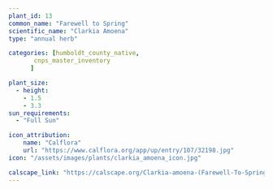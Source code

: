 ```yaml
---
plant_id: 13
common_name: "Farewell to Spring"
scientific_name: "Clarkia Amoena"
type: "annual herb"

categories: [humboldt_county_native,
       cnps_master_inventory
      ]

plant_size:
  - height: 
    - 1.5
    - 3.3
sun_requirements:
  - "Full Sun"

icon_attribution: 
    name: "Calflora"
    url: "https://www.calflora.org/app/up/entry/107/32198.jpg"
icon: "/assets/images/plants/clarkia_amoena_icon.jpg" 

calscape_link: "https://calscape.org/Clarkia-amoena-(Farewell-To-Spring)"
---
```


